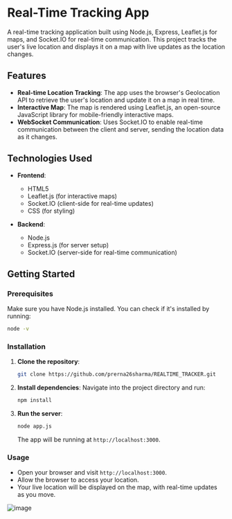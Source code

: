 
# Real-Time Tracking App

A real-time tracking application built using Node.js, Express, Leaflet.js for maps, and Socket.IO for real-time communication. This project tracks the user's live location and displays it on a map with live updates as the location changes.

## Features
- **Real-time Location Tracking**: The app uses the browser's Geolocation API to retrieve the user's location and update it on a map in real time.
- **Interactive Map**: The map is rendered using Leaflet.js, an open-source JavaScript library for mobile-friendly interactive maps.
- **WebSocket Communication**: Uses Socket.IO to enable real-time communication between the client and server, sending the location data as it changes.
  
## Technologies Used
- **Frontend**: 
  - HTML5
  - Leaflet.js (for interactive maps)
  - Socket.IO (client-side for real-time updates)
  - CSS (for styling)

- **Backend**:
  - Node.js
  - Express.js (for server setup)
  - Socket.IO (server-side for real-time communication)


## Getting Started

### Prerequisites
Make sure you have Node.js installed. You can check if it's installed by running:
```bash
node -v
```

### Installation

1. **Clone the repository**:
    ```bash
    git clone https://github.com/prerna26sharma/REALTIME_TRACKER.git
    ```

2. **Install dependencies**:
    Navigate into the project directory and run:
    ```bash
    npm install
    ```

3. **Run the server**:
    ```bash
    node app.js
    ```
    The app will be running at `http://localhost:3000`.

### Usage
- Open your browser and visit `http://localhost:3000`.
- Allow the browser to access your location.
- Your live location will be displayed on the map, with real-time updates as you move.

![image](https://github.com/user-attachments/assets/ff165597-a37c-40ed-98e8-9699a9bf4bed)
